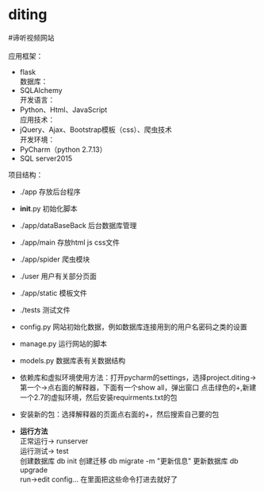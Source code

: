 # diting
#谛听视频网站</br>
</br>应用框架：
-    flask
</br>数据库：
-    SQLAlchemy 
</br>开发语言：
-    Python、Html、JavaScript
</br>应用技术：
-    jQuery、Ajax、Bootstrap模板（css）、爬虫技术
</br>开发环境：
-    PyCharm（python 2.7.13）
-    SQL server2015
    
项目结构：
- ./app 存放后台程序
- __init__.py 初始化脚本
- ./app/dataBaseBack 后台数据库管理
- ./app/main 存放html js css文件
- ./app/spider 爬虫模块
- ./user  用户有关部分页面
- ./app/static 模板文件
- ./tests 测试文件
- config.py 网站初始化数据，例如数据库连接用到的用户名密码之类的设置
- manage.py 运行网站的脚本
- models.py 数据库表有关数据结构
- 依赖库和虚拟环境使用方法：打开pycharm的settings，选择project.diting->第一个->点右面的解释器，下面有一个show all，弹出窗口
    点击绿色的+,新建一个2.7的虚拟环境，然后安装requirments.txt的包

- 安装新的包：选择解释器的页面点右面的+，然后搜索自己要的包

- **运行方法**
</br>正常运行-> runserver
</br>运行测试-> test
</br>创建数据库 db init 创建迁移 db migrate -m "更新信息"  更新数据库 db upgrade
</br>run->edit config... 在里面把这些命令打进去就好了
